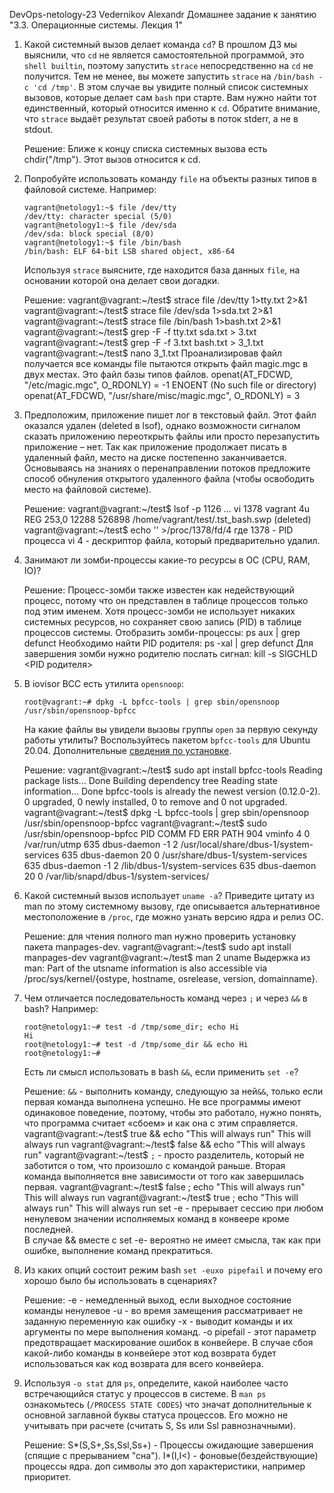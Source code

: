 DevOps-netology-23
Vedernikov Alexandr
Домашнее задание к занятию "3.3. Операционные системы. Лекция 1"

1. Какой системный вызов делает команда `cd`?
   В прошлом ДЗ мы выяснили, что `cd` не является самостоятельной программой, это
   `shell builtin`, поэтому запустить `strace` непосредственно на `cd` не получится. Тем
   не менее, вы можете запустить `strace` на `/bin/bash -c 'cd /tmp'`. В этом случае вы
   увидите полный список системных вызовов, которые делает сам `bash` при старте.
   Вам нужно найти тот единственный, который относится именно к `cd`. Обратите внимание,
   что `strace` выдаёт результат своей работы в поток stderr, а не в stdout.

   Решение:
   Ближе к концу списка системных вызова есть chdir("/tmp"). Этот вызов относится к cd.
2. Попробуйте использовать команду `file` на объекты разных типов в файловой системе.
   Например:

   ```shell notranslate position-relative overflow-auto
   vagrant@netology1:~$ file /dev/tty
   /dev/tty: character special (5/0)
   vagrant@netology1:~$ file /dev/sda
   /dev/sda: block special (8/0)
   vagrant@netology1:~$ file /bin/bash
   /bin/bash: ELF 64-bit LSB shared object, x86-64
   ```
   Используя `strace` выясните, где находится база данных `file`, на основании которой
   она делает свои догадки.

   Решение:
   vagrant@vagrant:~/test$ strace file /dev/tty 1>tty.txt 2>&1
   vagrant@vagrant:~/test$ strace file /dev/sda 1>sda.txt 2>&1
   vagrant@vagrant:~/test$ strace file /bin/bash 1>bash.txt 2>&1
   vagrant@vagrant:~/test$ grep -F -f tty.txt sda.txt > 3.txt
   vagrant@vagrant:~/test$ grep -F -f 3.txt bash.txt > 3_1.txt
   vagrant@vagrant:~/test$ nano 3_1.txt
   Проанализировав файл получается все команды file пытаются открыть файл magic.mgc в двух
   местах. Это файл базы типов файлов.
   openat(AT_FDCWD, "/etc/magic.mgc", O_RDONLY) = -1 ENOENT (No such file or directory)
   openat(AT_FDCWD, "/usr/share/misc/magic.mgc", O_RDONLY) = 3
   
3. Предположим, приложение пишет лог в текстовый файл. Этот файл оказался удален
   (deleted в lsof), однако возможности сигналом сказать приложению переоткрыть файлы или
   просто перезапустить приложение – нет. Так как приложение продолжает писать в удаленный
   файл, место на диске постепенно заканчивается. Основываясь на знаниях о перенаправлении
   потоков предложите способ обнуления открытого удаленного файла (чтобы освободить место
   на файловой системе).

   Решение:
   vagrant@vagrant:~/test$ lsof -p 1126
   ...
   vi 1378 vagrant 4u REG 253,0 12288  526898 /home/vagrant/test/.tst_bash.swp (deleted)
   vagrant@vagrant:~/test$ echo '' >/proc/1378/fd/4
   где 1378 - PID процесса vi
   4 - дескриптор файла, который предварительно удалил.
4. Занимают ли зомби-процессы какие-то ресурсы в ОС (CPU, RAM, IO)?

   Решение:
Процесс-зомби также известен как недействующий процесс, потому что он представлен в
таблице процессов только под этим именем. Хотя процесс-зомби не использует никаких
системных ресурсов, но сохраняет свою запись (PID) в таблице процессов системы.
   Отобразить зомби-процессы: ps aux | grep defunct
   Необходимо найти PID родителя: ps -xal | grep defunct
   Для завершения зомби нужно родителю послать сигнал: kill -s SIGCHLD <PID родителя>

5. В iovisor BCC есть утилита `opensnoop`:
   ```shell notranslate position-relative overflow-auto
   root@vagrant:~# dpkg -L bpfcc-tools | grep sbin/opensnoop
   /usr/sbin/opensnoop-bpfcc
   ```
   На какие файлы вы увидели вызовы группы `open` за первую секунду работы утилиты? 
Воспользуйтесь пакетом `bpfcc-tools` для Ubuntu 20.04. 
Дополнительные [сведения по установке](https://github.com/iovisor/bcc/blob/master/INSTALL.md).

   Решение:
   vagrant@vagrant:~/test$ sudo apt install bpfcc-tools
   Reading package lists... Done
   Building dependency tree
   Reading state information... Done
   bpfcc-tools is already the newest version (0.12.0-2).
   0 upgraded, 0 newly installed, 0 to remove and 0 not upgraded.
   vagrant@vagrant:~/test$ dpkg -L bpfcc-tools | grep sbin/opensnoop
   /usr/sbin/opensnoop-bpfcc
   vagrant@vagrant:~/test$ sudo /usr/sbin/opensnoop-bpfcc
   PID    COMM               FD ERR PATH
   904    vminfo              4   0 /var/run/utmp
   635    dbus-daemon        -1   2 /usr/local/share/dbus-1/system-services
   635    dbus-daemon        20   0 /usr/share/dbus-1/system-services
   635    dbus-daemon        -1   2 /lib/dbus-1/system-services
   635    dbus-daemon        20   0 /var/lib/snapd/dbus-1/system-services/

6. Какой системный вызов использует `uname -a`? Приведите цитату из man по этому системному вызову, где описывается альтернативное местоположение в `/proc`, где можно узнать версию ядра и релиз ОС.
   
   Решение:
для чтения полного man нужно проверить установку пакета manpages-dev.
   vagrant@vagrant:~/test$ sudo apt install manpages-dev
   vagrant@vagrant:~/test$ man 2 uname
   Выдержка из man:
Part  of the utsname information is also accessible via /proc/sys/kernel/{ostype, 
hostname, osrelease, version, domainname}.

7. Чем отличается последовательность команд через `;` и через `&&` в bash? Например:
   ```shell notranslate position-relative overflow-auto
   root@netology1:~# test -d /tmp/some_dir; echo Hi
   Hi
   root@netology1:~# test -d /tmp/some_dir && echo Hi
   root@netology1:~#
   ```
   Есть ли смысл использовать в bash `&&`, если применить `set -e`?

   Решение:
`&&` - выполнить команду, следующую за ней`&&`, только если первая команда выполнена 
успешно. Не все программы имеют одинаковое поведение, поэтому, чтобы это работало, 
нужно понять, что программа считает «сбоем» и как она с этим справляется.
   vagrant@vagrant:~/test$ true && echo "This will always run"
   This will always run
   vagrant@vagrant:~/test$ false && echo "This will always run"
   vagrant@vagrant:~/test$
`;` - просто разделитель, который не заботится о том, что произошло с командой раньше. 
Вторая команда выполняется вне зависимости от того как завершилась первая.
   vagrant@vagrant:~/test$ false ; echo "This will always run"
   This will always run
   vagrant@vagrant:~/test$ true ; echo "This will always run"
   This will always run
set -e - прерывает сессию при любом ненулевом значении исполняемых команд в конвеере 
кроме последней.    
В случае &&  вместе с set -e- вероятно не имеет смысла, так как при ошибке, выполнение 
команд прекратиться.

8. Из каких опций состоит режим bash `set -euxo pipefail` и почему его хорошо было бы 
   использовать в сценариях?

   Решение:
   -е - немедленный выход, если выходное состояние команды ненулевое
   -u - во время замещения рассматривает не заданную переменную как ошибку
   -x - выводит команды и их аргументы по мере выполнения команд.
   -o pipefail - этот параметр предотвращает маскирование ошибок в конвейере. В случае 
сбоя какой-либо команды в конвейере этот код возврата будет использоваться как код 
возврата для всего конвейера.

9. Используя `-o stat` для `ps`, определите, какой наиболее часто встречающийся статус 
у процессов в системе. В `man ps` ознакомьтесь (`/PROCESS STATE CODES`) что значат 
дополнительные к основной заглавной буквы статуса процессов. Его можно не учитывать 
при расчете (считать S, Ss или Ssl равнозначными).

   Решение:
   S*(S,S+,Ss,Ssl,Ss+) - Процессы ожидающие завершения (спящие с прерыванием "сна").
   I*(I,I<) - фоновые(бездействующие) процессы ядра.
   доп символы это доп характеристики, например приоритет.
